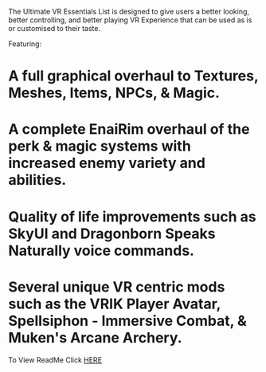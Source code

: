The Ultimate VR Essentials List is designed to give users a better looking, better controlling, and better playing VR Experience that can be used as is or customised to their taste.

Featuring:
# A full graphical overhaul to Textures, Meshes, Items, NPCs, & Magic.
# A complete EnaiRim overhaul of the perk & magic systems with increased enemy variety and abilities.
# Quality of life improvements such as SkyUI and Dragonborn Speaks Naturally voice commands.
# Several unique VR centric mods such as the VRIK Player Avatar, Spellsiphon - Immersive Combat, & Muken's Arcane Archery.

To View ReadMe Click [HERE](http://bit.ly/2Txtbh4)
